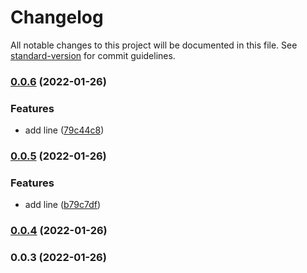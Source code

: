 # Changelog

All notable changes to this project will be documented in this file. See [standard-version](https://github.com/conventional-changelog/standard-version) for commit guidelines.

### [0.0.6](https://github.com/Gjb7598189/yarn-plugin-docs/compare/v0.0.5...v0.0.6) (2022-01-26)


### Features

* add line ([79c44c8](https://github.com/Gjb7598189/yarn-plugin-docs/commit/79c44c8bb93fe5960710741beea247822232fc4f))

### [0.0.5](https://github.com/Gjb7598189/yarn-plugin-docs/compare/v0.0.4...v0.0.5) (2022-01-26)


### Features

* add line ([b79c7df](https://github.com/Gjb7598189/yarn-plugin-docs/commit/b79c7df6dae19ffaad0c8b28e53ab6433957c356))

### [0.0.4](https://github.com/Gjb7598189/yarn-plugin-docs/compare/v0.0.3...v0.0.4) (2022-01-26)

### 0.0.3 (2022-01-26)
